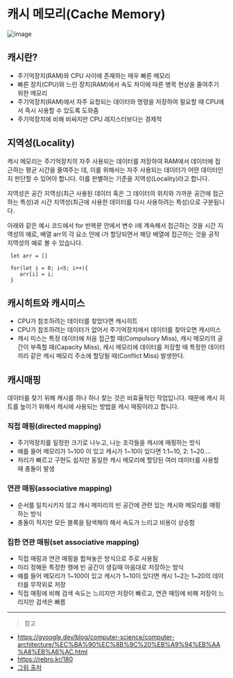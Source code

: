 # 캐시 메모리(Cache Memory)

![image](https://github.com/Nomad-CS-STUDY/CS_STUDY/assets/135118163/5e213ef1-df7c-4dcc-b166-76ee8935fd42)

## 캐시란?
- 주기억장치(RAM)와 CPU 사이에 존재하는 매우 빠른 메모리
- 빠른 장치(CPU)와 느린 장치(RAM)에서 속도 차이에 따른 병목 현상을 줄여주기 위한 메모리
- 주기억장치(RAM)에서 자주 요청되는 데이터와 명령을 저장하여 필요할 때 CPU에서 즉시 사용할 수 있도록 도와줌
- 주기억장치에 비해 비싸지만 CPU 레지스터보다는 경제적

## 지역성(Locality)
캐시 메모리는 주기억장치의 자주 사용되는 데이터를 저장하여 RAM에서 데이터에 접근하는 평균 시간을 줄여주는 데, 이를 위해서는 자주 사용되는 데이터가 어떤 데이터인지 판단할 수 있어야 합니다. 이를 판별하는 기준을 지역성(Locality)라고 합니다.

지역성은 공간 지역성(최근 사용된 데이터 혹은 그 데이터의 위치와 가까운 공간에 접근하는 특성)과 시간 지역성(최근에 사용한 데이터를 다시 사용하려는 특성)으로 구분됩니다. 

아래와 같은 예시 코드에서 for 반복문 안에서 변수 i에 계속해서 접근하는 것을 시간 지역성의 예로, 배열 arr의 각 요소 안에 i가 할당되면서 해당 배열에 접근하는 것을 공작 지역성의 예로 볼 수 있습니다.

```
 let arr = []

 for(let i = 0; i<5; i++){
    arr[i] = i;
 }
``` 

## 캐시히트와 캐시미스
- CPU가 참조하려는 데이터를 찾았다면 캐시히트
- CPU가 참조하려는 데이터가 없어서 주기억장치에서 데이터를 찾아오면 캐시미스
- 캐시 미스는 특정 데이터에 처음 접근할 때(Compulsory Miss), 캐시 메모리의 공간이 부족할 때(Capacity Miss), 캐시 메모리에 데이터를 저장할 때 특정한 데이터 끼리 같은 캐시 메모리 주소에 할당될 때(Conflict Miss) 발생한다.


## 캐시매핑
데이터를 찾기 위해 캐시를 하나 하나 찾는 것은 비효율적인 작업입니다. 때문에 캐시 히트를 높이기 위해서 캐시에 사용되는 방법을 캐시 매핑이라고 합니다.

### 직접 매핑(directed mapping)
- 주기억장치를 일정한 크기로 나누고, 나눈 조각들을 캐시에 매핑하는 방식
- 예를 들어 메모리가 1~100 이 있고 캐시가 1~10이 있다면 1:1~10, 2: 1~20....
- 처리가 빠르고 구현도 쉽지만 동일한 캐시 메모리에 할당된 여러 데이터를 사용할 때 충돌이 발생

### 연관 매핑(associative mapping)
- 순서를 일치시키지 않고 캐시 메미리의 빈 공간에 관련 있는 캐시와 메모리를 매핑하는 방식
- 충돌이 적지만 모든 블록을 탐색해야 해서 속도가 느리고 비용이 상승함

### 집한 연관 매핑(set associative mapping)
- 직접 매핑과 연관 매핑을 합쳐놓은 방식으로 주로 사용됨
- 미리 정해둔 특정한 행에 빈 공간이 생길때 마음대로 저장하는 방식
- 예를 들어 메모리가 1~100이 있고 캐시가 1~10이 있다면 캐시 1~2는 1~20의 데이터를 무작위로 저장
- 직접 매핑에 비해 검색 속도는 느리지만 저장이 빠르고, 연관 매밍에 비해 저장이 느리지만 검색은 빠름

---

> 참고
- https://gyoogle.dev/blog/computer-science/computer-architecture/%EC%BA%90%EC%8B%9C%20%EB%A9%94%EB%AA%A8%EB%A6%AC.html
- https://rebro.kr/180
- [그림 출처](https://www.crio.do/blog/cache-memory-explained/)